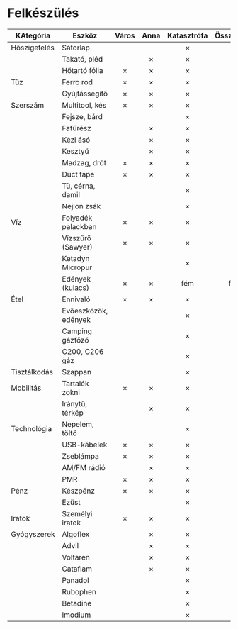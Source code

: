 # Felkészülés

| KAtegória    | Eszköz                  | Város | Anna | Katasztrófa | Összeonlás |
|--------------|-------------------------|:-----:|:----:|:-----------:|:----------:|
| Hőszigetelés | Sátorlap                |       |      | ×           | ×          |
|              | Takató, pléd            |       | ×    | ×           | ×          |
|              | Hőtartó fólia           | ×     | ×    | ×           | ×          |
| Tűz          | Ferro rod               | ×     | ×    | ×           | ×          |
|              | Gyújtássegítő           | ×     | ×    | ×           | ×          |
| Szerszám     | Multitool, kés          | ×     | ×    | ×           | ×          |
|              | Fejsze, bárd            |       |      | ×           | ×          |
|              | Fafűrész                |       | ×    | ×           | ×          |
|              | Kézi ásó                |       | ×    | ×           | ×          |
|              | Kesztyű                 |       | ×    | ×           | ×          |
|              | Madzag, drót            | ×     | ×    | ×           | ×          |
|              | Duct tape               | ×     | ×    | ×           | ×          |
|              | Tű, cérna, damil        |       |      | ×           | ×          |
|              | Nejlon zsák             |       |      | ×           | ×          |
| Víz          | Folyadék palackban      | ×     | ×    | ×           | ×          |
|              | Vízszűrő (Sawyer)       | ×     | ×    | ×           | ×          |
|              | Ketadyn Micropur        |       |      | ×           | ×          |
|              | Edények (kulacs)        | ×     | ×    | fém         | fém        |
| Étel         | Ennivaló                | ×     | ×    | ×           | ×          |
|              | Evőeszközök, edények    |       |      | ×           | ×          |
|              | Camping gázfőző         |       |      | ×           | ×          |
|              | C200, C206 gáz          |       |      | ×           | ×          |
| Tisztálkodás | Szappan                 |       |      | ×           | ×          |
| Mobilitás    | Tartalék zokni          | ×     | ×    | ×           | ×          |
|              | Iránytű, térkép         |       | ×    | ×           | ×          |
| Technológia  | Nepelem, töltő          |       |      | ×           | ×          |
|              | USB-kábelek             | ×     | ×    | ×           | ×          |
|              | Zseblámpa               | ×     | ×    | ×           | ×          |
|              | AM/FM rádió             |       | ×    | ×           | ×          |
|              | PMR                     | ×     | ×    | ×           | ×          |
| Pénz         | Készpénz                | ×     | ×    | ×           | ×          |
|              | Ezüst                   |       |      | ×           | ×          |
| Iratok       | Személyi iratok         | ×     | ×    | ×           | ×          |
| Gyógyszerek  | Algoflex                |       | ×    | ×           | ×          |
|              | Advil                   |       | ×    | ×           | ×          |
|              | Voltaren                |       | ×    | ×           | ×          |
|              | Cataflam                |       | ×    | ×           | ×          |
|              | Panadol                 |       |      | ×           | ×          |
|              | Rubophen                |       |      | ×           | ×          |
|              | Betadine                |       |      | ×           | ×          |
|              | Imodium                 |       |      | ×           | ×          |

